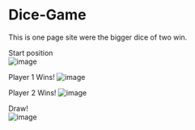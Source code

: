 # Dice-Game
This is one page site were the bigger dice of two win.<br>

Start position<br>
![image](https://user-images.githubusercontent.com/114020789/210645814-851d0f58-b52c-4dc0-a0a0-13a9adff143b.png)

Player 1 Wins!
![image](https://user-images.githubusercontent.com/114020789/210646053-765d6e62-28b6-4604-81ca-dc11cc468ac4.png)

Player 2 Wins!
![image](https://user-images.githubusercontent.com/114020789/210646218-ca9eec0d-d744-4b48-b4eb-07a5dbd84841.png)

Draw!<br>
![image](https://user-images.githubusercontent.com/114020789/210646122-375286b8-ee55-4c7f-b93f-1f3c0016cb05.png)
